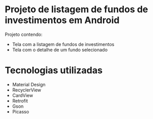 # Projeto de listagem de fundos de investimentos em Android

Projeto contendo:

- Tela com a listagem de fundos de investimentos
- Tela com o detalhe de um fundo selecionado

# Tecnologias utilizadas

- Material Design
- RecyclerView
- CardView
- Retrofit
- Gson
- Picasso